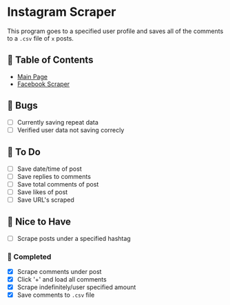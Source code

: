 # **Instagram Scraper**

This program goes to a specified user profile and saves all of the comments to a `.csv` file of `x` posts.

## **:bookmark: Table of Contents**

- [Main Page](https://github.com/amyjtech/sentiment_analysis)
- [Facebook Scraper](https://github.com/amyjtech/sentiment_analysis/blob/main/doc/fb.md)

## **:microbe: Bugs**

- [ ] Currently saving repeat data
- [ ] Verified user data not saving correcly

## **:memo: To Do**

- [ ] Save date/time of post
- [ ] Save replies to comments
- [ ] Save total comments of post
- [ ] Save likes of post
- [ ] Save URL's scraped

## **:crystal_ball: Nice to Have**

- [ ] Scrape posts under a specified hashtag

### **:jigsaw: Completed**

- [x] Scrape comments under post
- [x] Click '+' and load all comments
- [x] Scrape indefinitely/user specified amount
- [x] Save comments to `.csv` file
